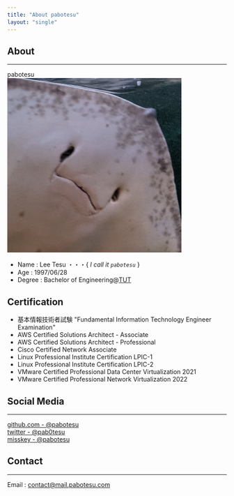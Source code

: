 ```yaml
---
title: "About pabotesu"
layout: "single"
---
```


## About

----  

pabotesu  
![pabotesu](/img/about/pabotesu-icon.jpg)

- Name      : Lee Tesu ・・・{ _I call it ``pabotesu``_ }
- Age       : 1997/06/28
- Degree    : Bachelor of Engineering@[TUT](https://www.teu.ac.jp/)  

## Certification
- 基本情報技術者試験 "Fundamental Information Technology Engineer Examination"
- AWS Certified Solutions Architect - Associate
- AWS Certified Solutions Architect - Professional
- Cisco Certified Network Associate
- Linux Professional Institute Certification LPIC-1
- Linux Professional Institute Certification LPIC-2
- VMware Certified Professional Data Center Virtualization 2021
- VMware Certified Professional Network Virtualization 2022

## Social Media

----  

[github.com - @pabotesu](https://github.com/pabotesu)  
[twitter - @pab0tesu](https://twitter.com/pab0tesu)  
[misskey - @pabotesu](https://misskey.io/@pabotesu)  

## Contact

----  

Email   : contact@mail.pabotesu.com
